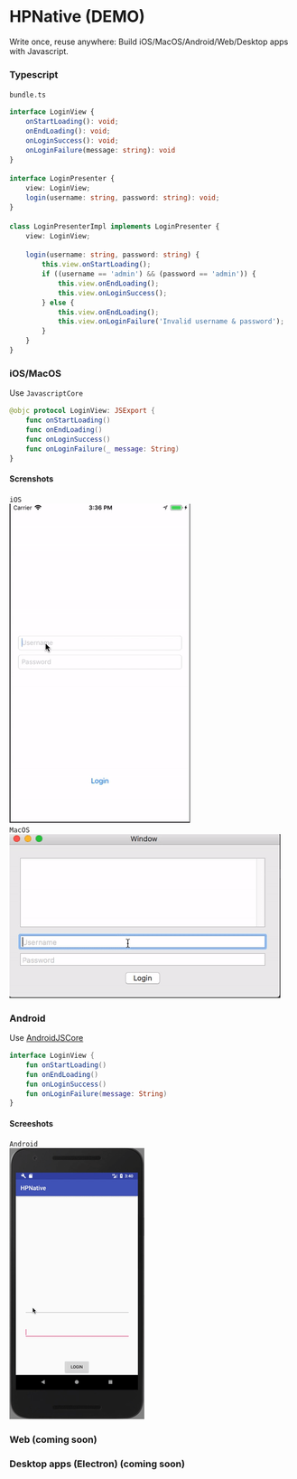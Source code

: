 # HPNative (DEMO)

Write once, reuse anywhere: Build iOS/MacOS/Android/Web/Desktop apps with Javascript.

### Typescript
`bundle.ts`
```Typescript
interface LoginView { 
    onStartLoading(): void;
    onEndLoading(): void;
    onLoginSuccess(): void;
    onLoginFailure(message: string): void
}

interface LoginPresenter { 
    view: LoginView;
    login(username: string, password: string): void;
}

class LoginPresenterImpl implements LoginPresenter { 
    view: LoginView;

    login(username: string, password: string) { 
        this.view.onStartLoading();
        if ((username == 'admin') && (password == 'admin')) { 
            this.view.onEndLoading();
            this.view.onLoginSuccess();
        } else { 
            this.view.onEndLoading();
            this.view.onLoginFailure('Invalid username & password');
        }
    }
}
```
### iOS/MacOS
Use `JavascriptCore`
```Swift
@objc protocol LoginView: JSExport {
    func onStartLoading()
    func onEndLoading()
    func onLoginSuccess()
    func onLoginFailure(_ message: String)
}
```

#### Screnshots
`iOS`
</br>
![alt tag](https://github.com/akzuki/HPNative/blob/master/Screenshots/hpnative_ios.gif)
</br>
`MacOS`
</br>
![alt tag](https://github.com/akzuki/HPNative/blob/master/Screenshots/hpnative_macos.gif)
</br>

### Android
Use [AndroidJSCore](https://github.com/ericwlange/AndroidJSCore)
```Kotlin
interface LoginView {
    fun onStartLoading()
    fun onEndLoading()
    fun onLoginSuccess()
    fun onLoginFailure(message: String)
}
```

#### Screeshots
`Android`
</br>
![alt tag](https://github.com/akzuki/HPNative/blob/master/Screenshots/hpnative_android.gif)

### Web (coming soon)

### Desktop apps (Electron) (coming soon)
